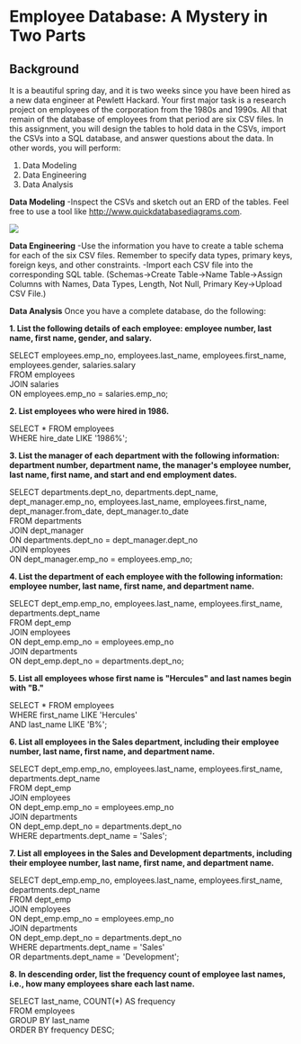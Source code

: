# **Employee Database: A Mystery in Two Parts**

## **Background**
It is a beautiful spring day, and it is two weeks since you have been hired as a new data engineer at Pewlett Hackard. Your first major task is a research project on employees of the corporation from the 1980s and 1990s. All that remain of the database of employees from that period are six CSV files.
In this assignment, you will design the tables to hold data in the CSVs, import the CSVs into a SQL database, and answer questions about the data. In other words, you will perform:
  1. Data Modeling
  2. Data Engineering
  3. Data Analysis


**Data Modeling**
  -Inspect the CSVs and sketch out an ERD of the tables. Feel free to use a tool like http://www.quickdatabasediagrams.com.

![](https://user-images.githubusercontent.com/56764355/72566399-bb262f80-3881-11ea-992b-9f96227e7893.png)

**Data Engineering**
  -Use the information you have to create a table schema for each of the six CSV files. Remember to specify data types, primary keys, foreign keys, and other constraints.
  -Import each CSV file into the corresponding SQL table. (Schemas->Create Table->Name Table->Assign Columns with Names, Data Types, Length, Not Null, Primary Key->Upload CSV File.)
   
**Data Analysis**
Once you have a complete database, do the following:

  **1. List the following details of each employee: employee number, last name, first name, gender, and salary.**

SELECT employees.emp_no, employees.last_name, employees.first_name, employees.gender, salaries.salary\
FROM employees\
JOIN salaries\
ON employees.emp_no = salaries.emp_no;

  **2. List employees who were hired in 1986.**

SELECT * FROM employees\
WHERE hire_date LIKE '1986%';

  **3. List the manager of each department with the following information: department number, department name, the manager's employee number, last name, first name, and start and end employment dates.**

SELECT departments.dept_no, departments.dept_name, dept_manager.emp_no, employees.last_name, employees.first_name, dept_manager.from_date, dept_manager.to_date\
FROM departments\
JOIN dept_manager\
ON departments.dept_no = dept_manager.dept_no\
JOIN employees\
ON dept_manager.emp_no = employees.emp_no;

  **4. List the department of each employee with the following information: employee number, last name, first name, and department name.**

SELECT dept_emp.emp_no, employees.last_name, employees.first_name, departments.dept_name\
FROM dept_emp\
JOIN employees\
ON dept_emp.emp_no = employees.emp_no\
JOIN departments\
ON dept_emp.dept_no = departments.dept_no;

  **5. List all employees whose first name is "Hercules" and last names begin with "B."**

SELECT * FROM employees\
WHERE first_name LIKE 'Hercules'\
AND last_name LIKE 'B%';

  **6. List all employees in the Sales department, including their employee number, last name, first name, and department name.**

SELECT dept_emp.emp_no, employees.last_name, employees.first_name, departments.dept_name\
FROM dept_emp\
JOIN employees\
ON dept_emp.emp_no = employees.emp_no\
JOIN departments\
ON dept_emp.dept_no = departments.dept_no\
WHERE departments.dept_name = 'Sales';

  **7. List all employees in the Sales and Development departments, including their employee number, last name, first name, and department name.**

SELECT dept_emp.emp_no, employees.last_name, employees.first_name, departments.dept_name\
FROM dept_emp\
JOIN employees\
ON dept_emp.emp_no = employees.emp_no\
JOIN departments\
ON dept_emp.dept_no = departments.dept_no\
WHERE departments.dept_name = 'Sales'\
OR departments.dept_name = 'Development';

  **8. In descending order, list the frequency count of employee last names, i.e., how many employees share each last name.**

SELECT last_name, COUNT(*) AS frequency\
FROM employees\
GROUP BY last_name\
ORDER BY frequency DESC;

  
